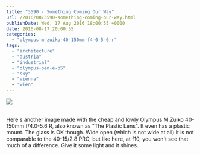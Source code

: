 ```yaml
---
title: "3590 - Something Coming Our Way"
url: /2016/08/3590-something-coming-our-way.html
publishDate: Wed, 17 Aug 2016 18:00:55 +0000
date: 2016-08-17 20:00:55
categories: 
  - "olympus-m-zuiko-40-150mm-f4-0-5-6-r"
tags: 
  - "architecture"
  - "austria"
  - "industrial"
  - "olympus-pen-e-p5"
  - "sky"
  - "vienna"
  - "wien"
---
```

<div class="container">
<div class="center"><a target="_blank" href="https://d25zfm9zpd7gm5.cloudfront.net/1200x1200/2016/20160425_170401_lr.jpg"><img class="webfeedsFeaturedVisual" src="https://d25zfm9zpd7gm5.cloudfront.net/0600x0600/2016/20160425_170401_lr.jpg" /></a></div>
</div>
<br />

Here's another image made with the cheap and lowly Olympus M.Zuiko 40-150mm f/4.0-5.6 R, also known as "The Plastic Lens". It even has a plastic mount. The glass is OK though. Wide open (which is not wide at all) it is not comparable to the 40-15/2.8 PRO, but like here, at f10, you won't see that much of a difference. Give it some light and it shines.
